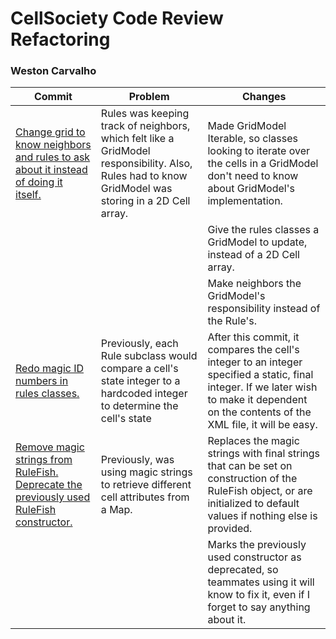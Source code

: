 # CellSociety Code Review Refactoring

### Weston Carvalho

|Commit|Problem|Changes|
|------|-------|-------|
|[Change grid to know neighbors and rules to ask about it instead of doing it itself.](https://git.cs.duke.edu/CompSci308_2016Fall/cellsociety_team24/commit/08e6c18ab9f1181ca9901643bca9deeea2a02201)|Rules was keeping track of neighbors, which felt like a GridModel responsibility. Also, Rules had to know GridModel was storing in a 2D Cell array.|Made GridModel Iterable, so classes looking to iterate over the cells in a GridModel don't need to know about GridModel's implementation.|
| | | Give the rules classes a GridModel to update, instead of a 2D Cell array.|
| | | Make neighbors the GridModel's responsibility instead of the Rule's.|
|[Redo magic ID numbers in rules classes.](https://git.cs.duke.edu/CompSci308_2016Fall/cellsociety_team24/commit/a49d6354051dc74354ebcd92c68b6c0958d6ff0a)|Previously, each Rule subclass would compare a cell's state integer to a hardcoded integer to determine the cell's state|After this commit, it compares the cell's integer to an integer specified a static, final integer. If we later wish to make it dependent on the contents of the XML file, it will be easy.|
|[Remove magic strings from RuleFish. Deprecate the previously used RuleFish constructor.](https://git.cs.duke.edu/CompSci308_2016Fall/cellsociety_team24/commit/add3bcb773872a0f6eb9f15d2ca4a3654d6fa12b)|Previously, was using magic strings to retrieve different cell attributes from a Map.|Replaces the magic strings with final strings that can be set on construction of the RuleFish object, or are initialized to default values if nothing else is provided.|
| | | Marks the previously used constructor as deprecated, so teammates using it will know to fix it, even if I forget to say anything about it.|
